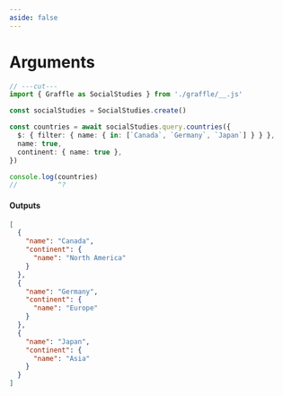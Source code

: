 ```yaml
---
aside: false
---
```


# Arguments

<!-- dprint-ignore-start -->
```ts twoslash
// ---cut---
import { Graffle as SocialStudies } from './graffle/__.js'

const socialStudies = SocialStudies.create()

const countries = await socialStudies.query.countries({
  $: { filter: { name: { in: [`Canada`, `Germany`, `Japan`] } } },
  name: true,
  continent: { name: true },
})

console.log(countries)
//          ^?
```
<!-- dprint-ignore-end -->

#### Outputs

<!-- dprint-ignore-start -->
```json
[
  {
    "name": "Canada",
    "continent": {
      "name": "North America"
    }
  },
  {
    "name": "Germany",
    "continent": {
      "name": "Europe"
    }
  },
  {
    "name": "Japan",
    "continent": {
      "name": "Asia"
    }
  }
]
```
<!-- dprint-ignore-end -->
